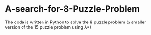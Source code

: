 # A-search-for-8-Puzzle-Problem
The code is written in Python to solve the 8 puzzle problem (a smaller version of the 15 puzzle problem using A*)
